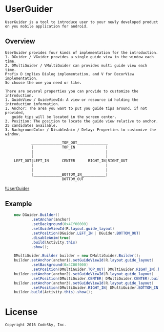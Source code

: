 UserGuider
==========

    UserGuider is a tool to introduce user to your newly developed product on you mobile application for android.


Overview
--------

    UserGuider provides four kinds of implementation for the introduction. 
    1. DGuider / VGuider provides a single guide view in the window each time.
    2. DMultiGuider / VMultiGuider can provides multi guide view each time.
    Prefix D implies Dialog implementation, and V for DecorView implementation.
    So choose the one you need or like.

    There are several properties you can provide to customize the introduction.
    1. GuideView / GuideViewId: A view or resource id holding the introduction information.
    1. Anchor: The area you want to put you guide tips around. if not provided, 
       guide tips will be located in the screen center.
    2. Position: The position to locate the guide view relative to anchor. 25 candidates available.
    3. BackgroundColor / DisableAnim / Delay: Properties to customize the window.

```java
            ______________TOP_OUT______________
            |             TOP_IN              |
            |                                 |
            |                                 |
    LEFT_OUT|LEFT_IN      CENTER      RIGHT_IN|RIGHT_OUT
            |                                 |
            |                                 |
            |_____________BOTTOM_IN___________|
                          BOTTOM_OUT
```

[!UserGuider](https://github.com/dutlxq2014/UserGuider/raw/master/guide_example.png)


Example
-------

```java
    new DGuider.Builder()
            .setAnchor(anchor)
            .setBackground(0x4Cf00000)
            .setGuideViewId(R.layout.guide_layout)
            .setPosition(DGuider.LEFT_IN | DGuider.BOTTOM_OUT)
            .disableAnim(true)
            .build(Activity.this)
            .show();
```

```java
    DMultiGuider.Builder builder = new DMultiGuider.Builder();
    builder.setAnchor(anchor1).setGuideViewId(R.layout.guide_layout)
            .setBackground(0x4C00f000)
            .setPosition(DMultiGuider.TOP_OUT| DMultiGuider.RIGHT_IN).buildItem();
    builder.setAnchor(anchor2).setGuideViewId(R.layout.guide_layout)
            .setPosition(DMultiGuider.CENTER| DMultiGuider.CENTER).buildItem();
    builder.setAnchor(anchor3).setGuideViewId(R.layout.guide_layout)
            .setPosition(DMultiGuider.RIGHT_IN| DMultiGuider.BOTTOM_IN).buildItem();
    builder.build(Activity.this).show();
```

License
=======

    Copyright 2016 CodeSky, Inc.

